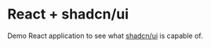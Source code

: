 # React + shadcn/ui

Demo React application to see what [shadcn/ui](https://ui.shadcn.com/) is capable of.

